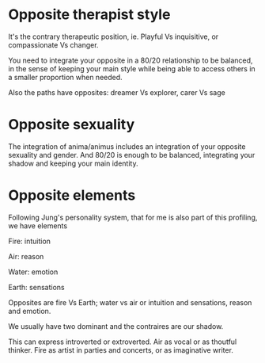 # Opposite therapist style

It's the contrary therapeutic position, ie. Playful Vs inquisitive, or compassionate Vs changer.

You need to integrate your opposite in a 80/20 relationship to be balanced, in the sense of keeping your main style while being able to access others in a smaller proportion when needed.

Also the paths have opposites: dreamer Vs explorer, carer Vs sage

# Opposite sexuality

The integration of anima/animus includes an integration of your opposite sexuality and gender. And 80/20 is enough to be balanced, integrating your shadow and keeping your main identity.


# Opposite elements

Following Jung's personality system, that for me is also part of this profiling, we have elements

Fire: intuition

Air: reason

Water: emotion

Earth: sensations

Opposites are fire Vs Earth; water vs air or intuition and sensations, reason and emotion.

We usually have two dominant and the contraires are our shadow.

This can express introverted or extroverted. Air as vocal or as thoutful thinker. Fire as artist in parties and concerts, or as imaginative writer.